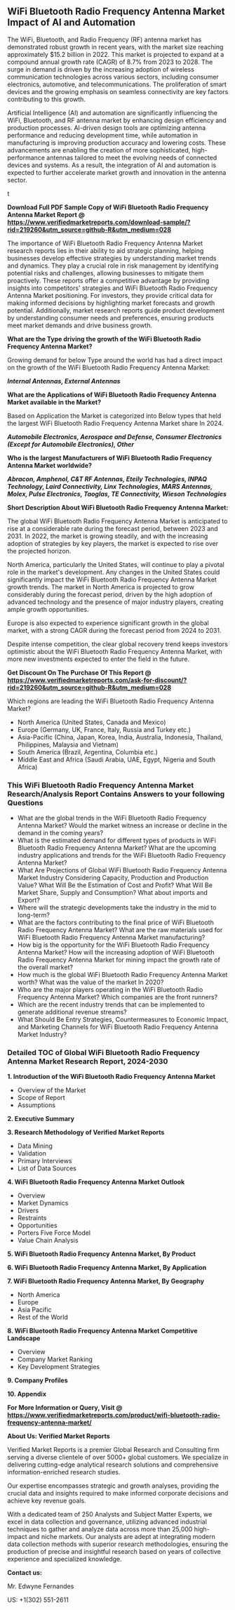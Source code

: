 <h2>WiFi Bluetooth Radio Frequency Antenna Market Impact of AI and Automation</h2><p>The WiFi, Bluetooth, and Radio Frequency (RF) antenna market has demonstrated robust growth in recent years, with the market size reaching approximately $15.2 billion in 2022. This market is projected to expand at a compound annual growth rate (CAGR) of 8.7% from 2023 to 2028. The surge in demand is driven by the increasing adoption of wireless communication technologies across various sectors, including consumer electronics, automotive, and telecommunications. The proliferation of smart devices and the growing emphasis on seamless connectivity are key factors contributing to this growth.</p><p>Artificial Intelligence (AI) and automation are significantly influencing the WiFi, Bluetooth, and RF antenna market by enhancing design efficiency and production processes. AI-driven design tools are optimizing antenna performance and reducing development time, while automation in manufacturing is improving production accuracy and lowering costs. These advancements are enabling the creation of more sophisticated, high-performance antennas tailored to meet the evolving needs of connected devices and systems. As a result, the integration of AI and automation is expected to further accelerate market growth and innovation in the antenna sector.</p>t</p><p id="" class=""><strong>Download Full PDF Sample Copy of WiFi Bluetooth Radio Frequency Antenna Market Report @ <a href="https://www.verifiedmarketreports.com/download-sample/?rid=219260&utm_source=github-R&utm_medium=028" target="_blank">https://www.verifiedmarketreports.com/download-sample/?rid=219260&utm_source=github-R&utm_medium=028</a></strong></p><p>The importance of&nbsp;WiFi Bluetooth Radio Frequency Antenna Market research reports lies in their ability to aid strategic planning, helping businesses develop effective strategies by understanding market trends and dynamics. They play a crucial role in risk management by identifying potential risks and challenges, allowing businesses to mitigate them proactively. These reports offer a competitive advantage by providing insights into competitors' strategies and WiFi Bluetooth Radio Frequency Antenna Market positioning. For investors, they provide critical data for making informed decisions by highlighting market forecasts and growth potential. Additionally, market research reports guide product development by understanding consumer needs and preferences, ensuring products meet market demands and drive business growth.</p><p><strong>What are the&nbsp;Type driving the growth of the WiFi Bluetooth Radio Frequency Antenna Market?</strong></p><p id="" class="">Growing demand for below Type around the world has had a direct impact on the growth of the WiFi Bluetooth Radio Frequency Antenna Market:</p><em><strong>Internal Antennas, External Antennas</strong></em></p><strong>What are the&nbsp;Applications&nbsp;of WiFi Bluetooth Radio Frequency Antenna Market available in the Market?</strong></p><p id="" class="">Based on Application the Market is categorized into Below types that held the largest WiFi Bluetooth Radio Frequency Antenna Market share In 2024.</p><em><strong>Automobile Electronics, Aerospace and Defense, Consumer Electronics (Except for Automobile Electronics), Other</strong></em></p><strong>Who is the largest Manufacturers of WiFi Bluetooth Radio Frequency Antenna Market worldwide?</strong></p><p><em><strong>Abracon, Amphenol, C&T RF Antennas, Eteily Technologies, INPAQ Technology, Laird Connectivity, Linx Technologies, MARS Antennas, Molex, Pulse Electronics, Taoglas, TE Connectivity, Wieson Technologies</strong></em></p><p id="" class=""><strong>Short Description About WiFi Bluetooth Radio Frequency Antenna Market:</strong></p><p>The global WiFi Bluetooth Radio Frequency Antenna Market is anticipated to rise at a considerable rate during the forecast period, between 2023 and 2031. In 2022, the market is growing steadily, and with the increasing adoption of strategies by key players, the market is expected to rise over the projected horizon.</p><p>North America, particularly the United States, will continue to play a pivotal role in the market's development. Any changes in the United States could significantly impact the WiFi Bluetooth Radio Frequency Antenna Market growth trends. The market in North America is projected to grow considerably during the forecast period, driven by the high adoption of advanced technology and the presence of major industry players, creating ample growth opportunities.</p><p>Europe is also expected to experience significant growth in the global market, with a strong CAGR during the forecast period from 2024 to 2031.</p><p>Despite intense competition, the clear global recovery trend keeps investors optimistic about the WiFi Bluetooth Radio Frequency Antenna Market, with more new investments expected to enter the field in the future.</p><p id="" class=""><strong>Get Discount On The Purchase Of This Report @ <a href="https://www.verifiedmarketreports.com/ask-for-discount/?rid=219260&utm_source=github-R&utm_medium=028" target="_blank">https://www.verifiedmarketreports.com/ask-for-discount/?rid=219260&utm_source=github-R&utm_medium=028</a></strong></p>Which regions are leading the WiFi Bluetooth Radio Frequency Antenna Market?</p><ul><li>North America (United States, Canada and Mexico)</li><li>Europe (Germany, UK, France, Italy, Russia and Turkey etc.)</li><li>Asia-Pacific (China, Japan, Korea, India, Australia, Indonesia, Thailand, Philippines, Malaysia and Vietnam)</li><li>South America (Brazil, Argentina, Columbia etc.)</li><li>Middle East and Africa (Saudi Arabia, UAE, Egypt, Nigeria and South Africa)</li></ul><h3 id="" class="">This WiFi Bluetooth Radio Frequency Antenna Market Research/Analysis Report Contains Answers to your following Questions</h3><ul><li>What are the global trends in the WiFi Bluetooth Radio Frequency Antenna Market? Would the market witness an increase or decline in the demand in the coming years?</li><li>What is the estimated demand for different types of products in WiFi Bluetooth Radio Frequency Antenna Market? What are the upcoming industry applications and trends for the WiFi Bluetooth Radio Frequency Antenna Market?</li><li>What Are Projections of Global WiFi Bluetooth Radio Frequency Antenna Market Industry Considering Capacity, Production and Production Value? What Will Be the Estimation of Cost and Profit? What Will Be Market Share, Supply and Consumption? What about imports and Export?</li><li>Where will the strategic developments take the industry in the mid to long-term?</li><li>What are the factors contributing to the final price of WiFi Bluetooth Radio Frequency Antenna Market? What are the raw materials used for WiFi Bluetooth Radio Frequency Antenna Market manufacturing?</li><li>How big is the opportunity for the WiFi Bluetooth Radio Frequency Antenna Market? How will the increasing adoption of WiFi Bluetooth Radio Frequency Antenna Market for mining impact the growth rate of the overall market?</li><li>How much is the global WiFi Bluetooth Radio Frequency Antenna Market worth? What was the value of the market In 2020?</li><li>Who are the major players operating in the WiFi Bluetooth Radio Frequency Antenna Market? Which companies are the front runners?</li><li>Which are the recent industry trends that can be implemented to generate additional revenue streams?</li><li>What Should Be Entry Strategies, Countermeasures to Economic Impact, and Marketing Channels for WiFi Bluetooth Radio Frequency Antenna Market Industry?</li></ul><h3 id="" class="">Detailed TOC of Global WiFi Bluetooth Radio Frequency Antenna Market Research Report, 2024-2030</h3><p id="" class=""><strong>1. Introduction of the WiFi Bluetooth Radio Frequency Antenna Market</strong></p><ul><li>Overview of the Market</li><li>Scope of Report</li><li>Assumptions</li></ul><p id="" class=""><strong>2. Executive Summary</strong></p><p id="" class=""><strong>3. Research Methodology of Verified Market Reports</strong></p><ul><li>Data Mining</li><li>Validation</li><li>Primary Interviews</li><li>List of Data Sources</li></ul><p id="" class=""><strong>4. WiFi Bluetooth Radio Frequency Antenna Market Outlook</strong></p><ul><li>Overview</li><li>Market Dynamics</li><li>Drivers</li><li>Restraints</li><li>Opportunities</li><li>Porters Five Force Model</li><li>Value Chain Analysis</li></ul><p id="" class=""><strong>5. WiFi Bluetooth Radio Frequency Antenna Market, By Product</strong></p><p id="" class=""><strong>6. WiFi Bluetooth Radio Frequency Antenna Market, By Application</strong></p><p id="" class=""><strong>7. WiFi Bluetooth Radio Frequency Antenna Market, By Geography</strong></p><ul><li>North America</li><li>Europe</li><li>Asia Pacific</li><li>Rest of the World</li></ul><p id="" class=""><strong>8. WiFi Bluetooth Radio Frequency Antenna Market Competitive Landscape</strong></p><ul><li>Overview</li><li>Company Market Ranking</li><li>Key Development Strategies</li></ul><p id="" class=""><strong>9. Company Profiles</strong></p><p id="" class=""><strong>10. Appendix</strong></p><p id="" class=""><strong>For More Information or Query, Visit @ <a href="https://www.verifiedmarketreports.com/product/wifi-bluetooth-radio-frequency-antenna-market/" target="_blank">https://www.verifiedmarketreports.com/product/wifi-bluetooth-radio-frequency-antenna-market/</a></strong></p><p id="" class=""><strong>About Us: Verified Market Reports</strong></p><p id="" class="">Verified Market Reports is a premier Global Research and Consulting firm serving a diverse clientele of over 5000+ global customers. We specialize in delivering cutting-edge analytical research solutions and comprehensive information-enriched research studies.</p><p id="" class="">Our expertise encompasses strategic and growth analyses, providing the crucial data and insights required to make informed corporate decisions and achieve key revenue goals.</p><p id="" class="">With a dedicated team of 250 Analysts and Subject Matter Experts, we excel in data collection and governance, utilizing advanced industrial techniques to gather and analyze data across more than 25,000 high-impact and niche markets. Our analysts are adept at integrating modern data collection methods with superior research methodologies, ensuring the production of precise and insightful research based on years of collective experience and specialized knowledge.</p><p id="" class=""><strong>Contact us:</strong></p><p id="" class="">Mr. Edwyne Fernandes</p><p id="" class="">US: +1(302) 551-2611</p>
